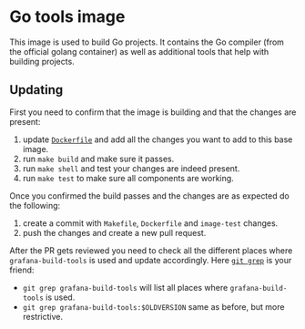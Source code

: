 # Go tools image

This image is used to build Go projects. It contains the Go compiler (from the official golang container) as well as additional tools that help with building projects.

## Updating

First you need to confirm that the image is building and that the changes are present:

1. update [`Dockerfile`](Dockerfile) and add all the changes you want to add to this base image.
2. run `make build` and make sure it passes.
3. run `make shell` and test your changes are indeed present.
4. run `make test` to make sure all components are working.

Once you confirmed the build passes and the changes are as expected do the following:

1. create a commit with `Makefile`, `Dockerfile` and `image-test` changes.
2. push the changes and create a new pull request.

After the PR gets reviewed you need to check all the different places where `grafana-build-tools` is used and update accordingly. Here [`git grep`](http://git-scm.com/docs/git-grep) is your friend:

* `git grep grafana-build-tools` will list all places where `grafana-build-tools` is used.
* `git grep grafana-build-tools:$OLDVERSION` same as before, but more restrictive.
